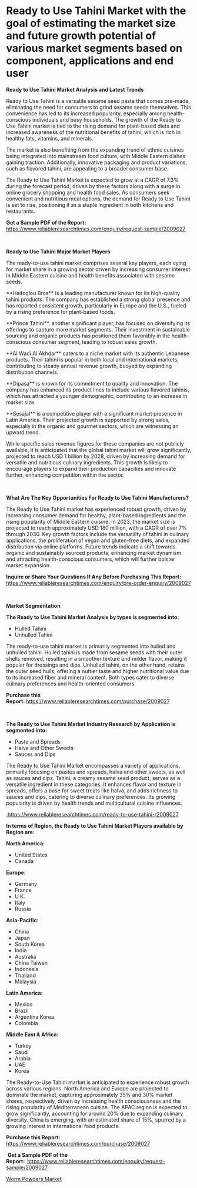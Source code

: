 <p><h1>Ready to Use Tahini Market with the goal of estimating the market size and future growth potential of various market segments based on component, applications and end user</h1></p><p><strong>Ready to Use Tahini Market Analysis and Latest Trends</strong></p>
<p><p>Ready to Use Tahini is a versatile sesame seed paste that comes pre-made, eliminating the need for consumers to grind sesame seeds themselves. This convenience has led to its increased popularity, especially among health-conscious individuals and busy households. The growth of the Ready to Use Tahini market is tied to the rising demand for plant-based diets and increased awareness of the nutritional benefits of tahini, which is rich in healthy fats, vitamins, and minerals. </p><p>The market is also benefiting from the expanding trend of ethnic cuisines being integrated into mainstream food culture, with Middle Eastern dishes gaining traction. Additionally, innovative packaging and product variations, such as flavored tahini, are appealing to a broader consumer base. </p><p>The Ready to Use Tahini Market is expected to grow at a CAGR of 7.3% during the forecast period, driven by these factors along with a surge in online grocery shopping and health food sales. As consumers seek convenient and nutritious meal options, the demand for Ready to Use Tahini is set to rise, positioning it as a staple ingredient in both kitchens and restaurants.</p></p>
<p><strong>Get a Sample PDF of the Report:&nbsp;</strong> <a href="https://www.reliableresearchtimes.com/enquiry/request-sample/2009027?utm_campaign=2040&utm_medium=2&utm_source=Github&utm_content=ia&utm_term=15022025&utm_id=ready-to-use-tahini">https://www.reliableresearchtimes.com/enquiry/request-sample/2009027</a></p>
<p>&nbsp;</p>
<p><strong>Ready to Use Tahini Major Market Players</strong></p>
<p><p>The ready-to-use tahini market comprises several key players, each vying for market share in a growing sector driven by increasing consumer interest in Middle Eastern cuisine and health benefits associated with sesame seeds.</p><p>**Haitoglou Bros** is a leading manufacturer known for its high-quality tahini products. The company has established a strong global presence and has reported consistent growth, particularly in Europe and the U.S., fueled by a rising preference for plant-based foods.</p><p>**Prince Tahini**, another significant player, has focused on diversifying its offerings to capture more market segments. Their investment in sustainable sourcing and organic products has positioned them favorably in the health-conscious consumer segment, leading to robust sales growth.</p><p>**Al Wadi Al Akhdar** caters to a niche market with its authentic Lebanese products. Their tahini is popular in both local and international markets, contributing to steady annual revenue growth, buoyed by expanding distribution channels.</p><p>**Dipasa** is known for its commitment to quality and innovation. The company has enhanced its product lines to include various flavored tahinis, which has attracted a younger demographic, contributing to an increase in market size.</p><p>**Sesajal** is a competitive player with a significant market presence in Latin America. Their projected growth is supported by strong sales, especially in the organic and gourmet sectors, which are witnessing an upward trend.</p><p>While specific sales revenue figures for these companies are not publicly available, it is anticipated that the global tahini market will grow significantly, projected to reach USD 1 billion by 2028, driven by increasing demand for versatile and nutritious culinary ingredients. This growth is likely to encourage players to expand their production capacities and innovate further, enhancing competition within the sector.</p></p>
<p>&nbsp;</p>
<p><strong>What Are The Key Opportunities For Ready to Use Tahini Manufacturers?</strong></p>
<p><p>The Ready to Use Tahini market has experienced robust growth, driven by increasing consumer demand for healthy, plant-based ingredients and the rising popularity of Middle Eastern cuisine. In 2023, the market size is projected to reach approximately USD 180 million, with a CAGR of over 7% through 2030. Key growth factors include the versatility of tahini in culinary applications, the proliferation of vegan and gluten-free diets, and expanded distribution via online platforms. Future trends indicate a shift towards organic and sustainably sourced products, enhancing market dynamism and attracting health-conscious consumers, which will further bolster market expansion.</p></p>
<p><strong>Inquire or Share Your Questions If Any Before Purchasing This Report:</strong> <a href="https://www.reliableresearchtimes.com/enquiry/pre-order-enquiry/2009027?utm_campaign=2040&utm_medium=2&utm_source=Github&utm_content=ia&utm_term=15022025&utm_id=ready-to-use-tahini">https://www.reliableresearchtimes.com/enquiry/pre-order-enquiry/2009027</a></p>
<p>&nbsp;</p>
<p><strong>Market Segmentation</strong></p>
<p><strong>The Ready to Use Tahini Market Analysis by types is segmented into:</strong></p>
<p><ul><li>Hulled Tahini</li><li>Unhulled Tahini</li></ul></p>
<p><p>The ready-to-use tahini market is primarily segmented into hulled and unhulled tahini. Hulled tahini is made from sesame seeds with their outer shells removed, resulting in a smoother texture and milder flavor, making it popular for dressings and dips. Unhulled tahini, on the other hand, retains the outer seed hulls, offering a nuttier taste and higher nutritional value due to its increased fiber and mineral content. Both types cater to diverse culinary preferences and health-oriented consumers.</p></p>
<p><strong>Purchase this Report:&nbsp;</strong><a href="https://www.reliableresearchtimes.com/purchase/2009027?utm_campaign=2040&utm_medium=2&utm_source=Github&utm_content=ia&utm_term=15022025&utm_id=ready-to-use-tahini">https://www.reliableresearchtimes.com/purchase/2009027</a></p>
<p>&nbsp;</p>
<p><strong>The Ready to Use Tahini Market Industry Research by Application is segmented into:</strong></p>
<p><ul><li>Paste and Spreads</li><li>Halva and Other Sweets</li><li>Sauces and Dips</li></ul></p>
<p><p>The Ready to Use Tahini Market encompasses a variety of applications, primarily focusing on pastes and spreads, halva and other sweets, as well as sauces and dips. Tahini, a creamy sesame seed product, serves as a versatile ingredient in these categories. It enhances flavor and texture in spreads, offers a base for sweet treats like halva, and adds richness to sauces and dips, catering to diverse culinary preferences. Its growing popularity is driven by health trends and multicultural cuisine influences.</p></p>
<p><a href="https://www.reliableresearchtimes.com/ready-to-use-tahini-r2009027?utm_campaign=2040&utm_medium=2&utm_source=Github&utm_content=ia&utm_term=15022025&utm_id=ready-to-use-tahini">&nbsp;https://www.reliableresearchtimes.com/ready-to-use-tahini-r2009027</a></p>
<p><strong>In terms of Region, the Ready to Use Tahini Market Players available by Region are:</strong></p>
<p>
    <p> <strong> North America: </strong>
        <ul>
            <li>United States</li>
            <li>Canada</li>
        </ul>
        </p> 
    <p> <strong> Europe: </strong>
        <ul>
            <li>Germany</li>
            <li>France</li>
            <li>U.K.</li>
            <li>Italy</li>
            <li>Russia</li>
        </ul>
        </p> 
    <p> <strong> Asia-Pacific: </strong>
        <ul>
            <li>China</li>
            <li>Japan</li>
            <li>South Korea</li>
            <li>India</li>
            <li>Australia</li>
            <li>China Taiwan</li>
            <li>Indonesia</li>
            <li>Thailand</li>
            <li>Malaysia</li>
        </ul>
        </p> 
    <p> <strong> Latin America: </strong>
        <ul>
            <li>Mexico</li>
            <li>Brazil</li>
            <li>Argentina Korea</li>
            <li>Colombia</li>
        </ul>
        </p> 
    <p> <strong> Middle East & Africa: </strong>
        <ul>
            <li>Turkey</li>
            <li>Saudi</li>
            <li>Arabia</li>
            <li>UAE</li>
            <li>Korea</li>
        </ul>
    </p>
    </p>
<p><p>The Ready-to-Use Tahini market is anticipated to experience robust growth across various regions. North America and Europe are projected to dominate the market, capturing approximately 35% and 30% market shares, respectively, driven by increasing health consciousness and the rising popularity of Mediterranean cuisine. The APAC region is expected to grow significantly, accounting for around 20% due to expanding culinary diversity. China is emerging, with an estimated share of 15%, spurred by a growing interest in international food products.</p></p>
<p><strong>Purchase this Report: </strong><a href="https://www.reliableresearchtimes.com/purchase/2009027?utm_campaign=2040&utm_medium=2&utm_source=Github&utm_content=ia&utm_term=15022025&utm_id=ready-to-use-tahini">https://www.reliableresearchtimes.com/purchase/2009027</a></p>
<p>&nbsp;<strong>Get a Sample PDF of the Report:&nbsp;&nbsp;</strong><a href="https://www.reliableresearchtimes.com/enquiry/request-sample/2009027?utm_campaign=2040&utm_medium=2&utm_source=Github&utm_content=ia&utm_term=15022025&utm_id=ready-to-use-tahini">https://www.reliableresearchtimes.com/enquiry/request-sample/2009027</a></p>
<p><strong></strong></p>
<p><p><a href="https://github.com/MonroeBullock54/Market-Research-Report-List-1/blob/main/worm-powders-market.md?utm_campaign=2040&utm_medium=2&utm_source=Github&utm_content=ia&utm_term=15022025&utm_id=ready-to-use-tahini">Worm Powders Market</a></p></p>
